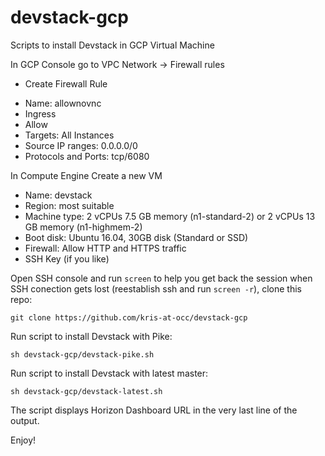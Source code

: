# devstack-gcp
Scripts to install Devstack in GCP Virtual Machine

In GCP Console go to VPC Network -> Firewall rules
+ Create Firewall Rule
- Name: allownovnc
- Ingress
- Allow
- Targets: All Instances
- Source IP ranges: 0.0.0.0/0
- Protocols and Ports: tcp/6080

In Compute Engine Create a new VM
- Name: devstack
- Region: most suitable
- Machine type: 2 vCPUs 7.5 GB memory (n1-standard-2) or 2 vCPUs 13 GB memory (n1-highmem-2)
- Boot disk: Ubuntu 16.04, 30GB disk (Standard or SSD)
- Firewall: Allow HTTP and HTTPS traffic
- SSH Key (if you like)

Open SSH console and run `screen` to help you get back the session when SSH conection gets lost (reestablish ssh and run `screen -r`),
clone this repo:


`git clone https://github.com/kris-at-occ/devstack-gcp`



Run script to install Devstack with Pike:


`sh devstack-gcp/devstack-pike.sh`


Run script to install Devstack with latest master:


`sh devstack-gcp/devstack-latest.sh`


The script displays Horizon Dashboard URL in the very last line of the output.

Enjoy!
